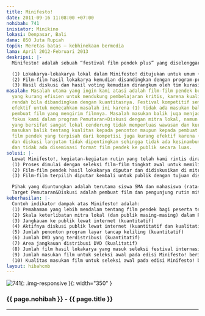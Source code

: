 ```yaml
---
title: Minifesto!
date: 2011-09-16 11:08:00 +07:00
nohibah: 741
inisiator: Minikino
lokasi: Denpasar, Bali
dana: 850 Juta Rupiah
topik: Meretas batas – kebhinekaan bermedia
lama: April 2012-Februari 2013
deskripsi: |-
  Minifesto! adalah sebuah “festival film pendek plus” yang diselenggarakan tiap 2 (dua) tahun. Festival ini terdiri dari rangkaian kegiatan yang bersifat sporadis namun terintegrasi dan berkesinambungan. Rangkaian kegiatan festival ini adalah: (1) seri lokakarya lokal tentang produksi film pendek di berbagai kota (2) seri Pemutaran&Diskusi di berbagai komunitas film lokal, dan (3) program layar tancap keliling dan distribusi digital.

  (1) Lokakarya-lokakarya lokal dalam Minifesto! ditujukan untuk umum (lewat seleksi masuk) dan diselenggarakan lewat kemitraan dengan beberapa Sekolah Menengah Kejuruan lokal di beberapa pulau di Indonesia.
  (2) Film-film hasil lokakarya kemudian disandingkan dengan program-program film pendek internasional pilihan dan diputar di mitra-mitra Pemutaran&Diskusi Minikino secara intensif. Masing-masing Pemutaran&Diskusi ini dibimbing dan dimoderasi oleh 3 (tiga) narasumber terpilih dari bidang film pendek, dan diadakan dalam waktu yang bersamaan dengan voting dan diskusi lewat internet.
  (3) Hasil diskusi dan hasil voting kemudian dirangkum oleh tim kurasi Minikino untuk menghasilkan program puncak yang kemudian diputar dalam festival layar tancap keliling di beberapa kota. Program puncak ini juga kemudian didistribusikan dalam bentuk DVD.
masalah: Masalah utama yang ingin kami atasi adalah film-film pendek buatan Indonesia
  yang kurang efisien untuk mendukung pembelajaran kritis, karena kualitasnya cenderung
  rendah bila dibandingkan dengan kuantitasnya. Festival kompetitif semata kurang
  efektif untuk memecahkan masalah ini karena (1) tidak ada masukan balik ke setiap
  pembuat film yang mengirim filmnya. Masalah masukan balik juga menjadi salah satu
  fokus kami dalam program Pemutaran+Diskusi dengan mitra lokal, namun (2) Pemutaran+Diskusi
  yang bersifat sangat lokal cenderung tidak memperluas wawasan dan kurang memberi
  masukan balik tentang kualitas kepada penonton maupun kepada pembuat film. Lokakarya
  film pendek yang terpisah dari kompetisi juga kurang efektif karena (3) distribusi
  dan diskusi lanjutan tidak dipentingkan sehingga tidak ada kesinambungan pembelajaran
  dan tidak ada diseminasi format film pendek ke publik secara luas.
solusi: |-
  Lewat Minifesto!, kegiatan-kegiatan rutin yang telah kami rintis dirangkai dalam sebuah festival yang sporadis namun integral, berkesinambungan dan melibatkan diskusi publik, dengan harapan dapat membantu memecahkan masalah utama.
  (1) Proses dimulai dengan seleksi film-film tingkat awal untuk memilih peserta lokakarya yang potensial. Setiap film yang diterima diberi masukan balik. Peserta terpilih diundang menjalani lokakarya di mana masukan balik diberikan secara intensif.
  (2) Film-film pendek hasil lokakarya diputar dan didiskusikan di mitra-mitra lokal Minikino di beberapa pulau untuk memperluas wacana diskusi. Pemutaran ini diiringi oleh program internasional pilihan dengan tujuan memperluas wawasan. Kampanye pemilihan film lewat internet diiringi dengan stimulasi diskusi publik, di mana masukan balik berfokus pada diseminasi informasi tentang format film pendek.
  (3) Film-film terpilih diputar kembali untuk publik dengan tujuan diseminasi, lewat program layar tancap keliling dan DVD. Untuk memancing masukan balik dalam lingkungan yang lebih luas, DVD didistribusikan secara internasional.

  Pihak yang diuntungkan adalah terutama siswa SMA dan mahasiswa (rata-rata usia 16-24 tahun namun tidak ada batas usia maksimal) yang menyanggupi mengikuti lokakarya di 4 kota (Padang, Surabaya, Denpasar, Makassar)
  Target Pemutaran&Diskusi adalah pembuat film dan pengunjung rutin mitra-mitra lokal Minikino di 4 kota (Denpasar, Surabaya, Makassar, Padang). Target program layar tancap keliling adalah publik di 6 kota (Padang, Surabaya, Denpasar, Makassar, Bandung, Jakarta). Target distribusi DVD/VCD adalah masyarakat luas, terutama yang termasuk dalam jaringan distribusi Jive Collection (mitra potensial Minifesto!). Target spesifik diseminasi DVD adalah festival-festival internasional (Interfilm Berlin, Hamburg International Short Film Festival, Clermont-Ferrand Film Festival, International Film Festival Rotterdam, Manchester International Short Film Festival, Thai Short Film and Video Festival, Singapore Short Film Festival) dan perpustakaan universitas yang mempunyai kepentingan untuk Asian Studies.
keberhasilan: |-
  Contoh indikator dampak atas Minifesto! adalah:
  (1) Pemahaman yang lebih mendalam tentang film pendek bagi peserta terpilih setelah lokakarya (kualitatif)
  (2) Skala keterlibatan mitra lokal (dan publik masing-masing) dalam Pemutaran&Diskusi (kuantitatif dan kualitatif)
  (3) Jangkauan ke publik lewat internet (kuantitatif)
  (4) Aktifnya diskusi publik lewat internet (kuantitatif dan kualitatif)
  (5) Jumlah penonton program layar tancap keliling (kuantitatif)
  (6) Jumlah DVD yang terdistribusi (kuantitatif)
  (7) Area jangkauan distribusi DVD (kualitatif)
  (8) Jumlah film hasil lokakarya yang masuk seleksi festival internasional (kuantitatif)
  (9) Jumlah masukan film untuk seleksi awal pada edisi Minifesto! berikutnya (kuantitatif)
  (10) Kualitas masukan film untuk seleksi awal pada edisi Minifesto! berikutnya (kualitatif)
layout: hibahcmb
---
```


![741](/static/img/hibahcmb/741.png){: .img-responsive }{: width="350" }

### {{ page.nohibah }} - {{ page.title }}

---
